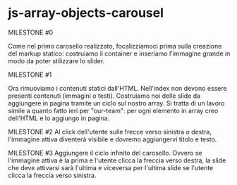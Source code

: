 # js-array-objects-carousel

 MILESTONE #0

Come nel primo carosello realizzato, focalizziamoci prima sulla creazione del markup statico: costruiamo il container e inseriamo l'immagine grande in modo da poter stilizzare lo slider.


 MILESTONE #1


Ora rimuoviamo i contenuti statici dall'HTML. Nell'index non devono essere presenti contenuti (immagini o testi).
Costruiamo noi delle slide da aggiungere in pagina tramite un ciclo sul nostro array.
Si tratta di un lavoro simile a quanto fatto ieri per "our-team": per ogni elemento in array creo dell'HTML e lo aggiungo in pagina.


 MILESTONE #2
Al click dell'utente sulle frecce verso sinistra o destra, l'immagine attiva diventerà visibile e dovremo aggiungervi titolo e testo.


 MILESTONE #3
Aggiungere il ciclo infinito del carosello. Ovvero se l'immagine attiva è la prima e l'utente clicca la freccia verso destra, la slide che deve attivarsi sarà l'ultima e viceversa per l'ultima slide se l'utente clicca la freccia verso sinistra.
